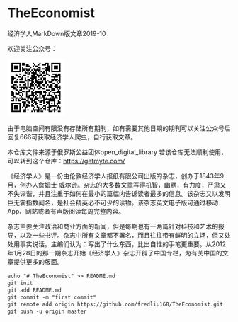 # TheEconomist

经济学人MarkDown版文章2019-10

欢迎关注公众号：

![image](images/qrcode.png) 

由于电脑空间有限没有存储所有期刊，如有需要其他日期的期刊可以关注公众号后回复666可获取经济学人爬虫，自行获取文章。

本仓库文件来源于俄罗斯公益团体open_digital_library 若该仓库无法顺利使用，可以转到这个仓库：https://getmyte.com/


《经济学人》是一份由伦敦经济学人报纸有限公司出版的杂志，创办于1843年9月，创办人詹姆士·威尔逊。杂志的大多数文章写得机智，幽默，有力度，严肃又不失诙谐，并且注重于如何在最小的篇幅内告诉读者最多的信息。该杂志又以发明巨无霸指数闻名，是社会精英必不可少的读物。该杂志英文电子版可通过移动App、网站或者有声版阅读每周完整内容。

杂志主要关注政治和商业方面的新闻，但是每期也有一两篇针对科技和艺术的报导，以及一些书评。杂志中所有文章都不署名，而且往往带有鲜明的立场，但又处处用事实说话。主编们认为：写出了什么东西，比出自谁的手笔更重要。从2012年1月28日的那一期杂志开始《经济学人》杂志开辟了中国专栏，为有关中国的文章提供更多的版面。


```
echo "# TheEconomist" >> README.md
git init
git add README.md
git commit -m "first commit"
git remote add origin https://github.com/fredliu168/TheEconomist.git
git push -u origin master
```

